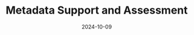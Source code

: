 ---
title: Metadata Support and Assessment
date: 2024-10-09
type: landing

sections:
  - block: markdown
    content:
        title: Metadata Support and Assessment
        text: | 
            Metadata is essentially _data about data_, providing descriptive information that helps in organizing, finding, and understanding resources. Therefore, metadata support (creating, managing and maintaining metadata) and metadata assessment (evaluating the quality and effectiveness of metadata, and its adherence to standards) are crucial for managing and utilizing digital resources such as research data effectively. Most important is that data is FAIR, which means that the data – and its metadata – meet the [FAIR principles](https://www.go-fair.org/fair-principles/), so that data is _F_indable, _A_ccessible, _I_nteroperable and _R_eusable. Persistent identifiers (PIDs) play a crucial role in making data FAIR, as outlined in the principles themselves and the [FAIR principles' interpretation by the GO FAIR community](https://www.gofair.foundation/interpretation).

  - block: markdown
    content:
        title: Tools for Quality Assessment of Metadata
        text: |
            The following tools can help you with assessing metadata, for example if it is in compliance with the FAIR principles or other metadata standards. Furthermore, published overviews and comparisons of the tools for FAIR data assessment give more detailed insights into the workings of the tools and can help you selecting the right one for your purpose.
            
            ## Tools
            
            ### [FAIR-Checker](https://fair-checker.france-bioinformatique.fr)
            The FAIR-Checker makes use of semantic web technologies to check if metadata is compliant with the FAIR principles. It was developed by the [French Institute for Bioinformatics](https://www.france-bioinformatique.fr/en/home/).
            
            ### [F-UJI FAIR Assessment](https://www.f-uji.net/?action=test)
            F-UJI FAIR Assessment assesses the FAIRness of research data objects (datasets) based on metrics developed by the [FAIRsFAIR project](https://www.fairsfair.eu). It only requires a PID or URL of the dataset which is to be assessed.
            
            ### [FAIR Enough](https://fair-enough.semanticscience.org)
            FAIR Enough checks if and how much online resources follow the FAIR principles. It is developed by the [Institute of Data Science](https://www.maastrichtuniversity.nl/research/institute-data-science) at Maastricht University. It too only requires a PID or URL of the dataset which is to be assessed.
            
            ### [ARDC FAIR Data Self Assessment Tool](https://ardc.edu.au/resource/fair-data-self-assessment-tool/)
            The ARDC FAIR Data Self Assessment Tool assesses how FAIR your research dataset is based on a checklist and gives practical tips on how to enhance its FAIRness. It is developed by the [Australian Research Data Commons (ARDC)](https://ardc.edu.au/).
            
            ### [FAIR Evaluation Services](https://fairsharing.github.io/FAIR-Evaluator-FrontEnd)
            The FAIR Evaluation Services collect resources and guidelines to assess the FAIRness of digital resources. It focuses on maturity indicator tests. It is maintained by the [FAIRmetrics](https://github.com/FAIRMetrics) and the [FAIRsharing](https://sansonegroup.eng.ox.ac.uk/) groups.
            
            ### [AtMoDat Data Checker](https://www.atmodat.de/adc)
            The AtMoDat Data Checker is a Python-based library that contains checks to ensure compliance with the [AtMoDat Standard](https://www.atmodat.de/atmodat-standard). It is based on the [IOOS compliance checker](https://github.com/ioos/compliance-checker).
            
            ## Overviews and Comparisons of Tools for FAIR Data Assessment
            
            The Hyve, a support portal for the life sciences, published an [overview and evaluation of the aforementioned four FAIR data assessment tools](https://www.thehyve.nl/articles/evaluation-fair-data-assessment-tools) (2023).
            
            The EOSC FAIR-IMPACT project has also reviewed three of these tools, but [with a focus on the application and potential repurposing to assess compliance with the FAIR for Research Software (FAIR4RS) principles](https://fair-impact.eu/news/comparison-tools-automated-fair-software-assessment) (2024).

  - block: markdown
    content:
        title: Metadata Working Groups within NFDI
        text: Of the sections of the NFDI, which work on cross-sectional topics across the consortia, the one most relevant in terms of PIDs is the section [_(Meta)data, Termino­­lo­gies, Provenance_](https://www.nfdi.de/section-meta/?lang=en). The section includes all consortia and communities and strives for connecting and harmonizing the developments in consortia that work with similar data structures, standards and tools in the topics of the section. Its goals are concepts and recommendations for the harmonization of (meta)data and the evaluation of existing approaches and best practices for the NFDI and beyond, among others. These goals are pursued in the section's different working groups.
---